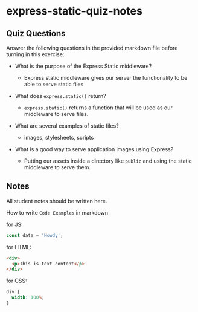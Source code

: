 # express-static-quiz-notes

## Quiz Questions

Answer the following questions in the provided markdown file before turning in this exercise:

- What is the purpose of the Express Static middleware?

  - Express static middleware gives our server the functionality to be able to serve static files

- What does `express.static()` return?

  - `express.static()` returns a function that will be used as our middleware to serve files.

- What are several examples of static files?

  - images, stylesheets, scripts

- What is a good way to serve application images using Express?
  - Putting our assets inside a directory like `public` and using the static middleware to serve them.

## Notes

All student notes should be written here.

How to write `Code Examples` in markdown

for JS:

```javascript
const data = 'Howdy';
```

for HTML:

```html
<div>
  <p>This is text content</p>
</div>
```

for CSS:

```css
div {
  width: 100%;
}
```
